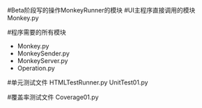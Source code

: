 #Beta阶段写的操作MonkeyRunner的模块
#UI主程序直接调用的模块 
Monkey.py

#程序需要的所有模块 
+ Monkey.py
+ MonkeySender.py
+ MonkeyServer.py
+ Operation.py

#单元测试文件 
HTMLTestRunner.py
UnitTest01.py

#覆盖率测试文件 
Coverage01.py
